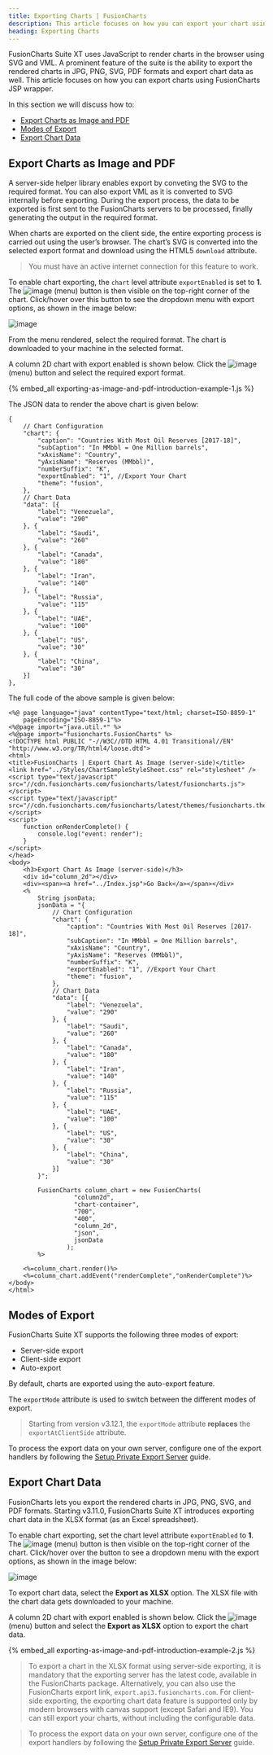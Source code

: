 ```yaml
---
title: Exporting Charts | FusionCharts
description: This article focuses on how you can export your chart using java.
heading: Exporting Charts
---
```


FusionCharts Suite XT uses JavaScript to render charts in the browser using SVG and VML. A prominent feature of the suite is the ability to export the rendered charts in JPG, PNG, SVG, PDF formats and export chart data as well. This article focuses on how you can export charts using FusionCharts JSP wrapper.

In this section we will discuss how to:

- [Export Charts as Image and PDF](/getting-started/java/export-charts-using-java#export-charts-as-image-and-pdf)
- [Modes of Export](/getting-started/java/export-charts-using-java#modes-of-export)
- [Export Chart Data](/getting-started/java/export-charts-using-java#export-chart-data)

## Export Charts as Image and PDF

A server-side helper library enables export by conveting the SVG to the required format. You can also export VML as it is converted to SVG internally before exporting. During the export process, the data to be exported is first sent to the FusionCharts servers to be processed, finally generating the output in the required format.

When charts are exported on the client side, the entire exporting process is carried out using the user’s browser. The chart’s SVG is converted into the selected export format and download using the HTML5 `download` attribute.

> You must have an active internet connection for this feature to work.

To enable chart exporting, the `chart` level attribute `exportEnabled` is set to **1**. The <span> ![image](/images/exporting-as-image-and-pdf-export-button.jpg) </span> (menu) button is then visible on the top-right corner of the chart. Click/hover over this button to see the dropdown menu with export options, as shown in the image below:

![image](/images/exporting-as-image-and-pdf-export-menu.jpg)

From the menu rendered, select the required format. The chart is downloaded to your machine in the selected format.

A column 2D chart with export enabled is shown below. Click the <span> ![image](/images/exporting-as-image-and-pdf-export-button.jpg) </span> (menu) button and select the required export format.

{% embed_all exporting-as-image-and-pdf-introduction-example-1.js %}

The JSON data to render the above chart is given below:

```
{
    // Chart Configuration
    "chart": {
        "caption": "Countries With Most Oil Reserves [2017-18]",
        "subCaption": "In MMbbl = One Million barrels",
        "xAxisName": "Country",
        "yAxisName": "Reserves (MMbbl)",
        "numberSuffix": "K",
        "exportEnabled": "1", //Export Your Chart
        "theme": "fusion",
    },
    // Chart Data
    "data": [{
        "label": "Venezuela",
        "value": "290"
    }, {
        "label": "Saudi",
        "value": "260"
    }, {
        "label": "Canada",
        "value": "180"
    }, {
        "label": "Iran",
        "value": "140"
    }, {
        "label": "Russia",
        "value": "115"
    }, {
        "label": "UAE",
        "value": "100"
    }, {
        "label": "US",
        "value": "30"
    }, {
        "label": "China",
        "value": "30"
    }]
},
```

The full code of the above sample is given below:

```
<%@ page language="java" contentType="text/html; charset=ISO-8859-1"
    pageEncoding="ISO-8859-1"%>
<%@page import="java.util.*" %>
<%@page import="fusioncharts.FusionCharts" %>
<!DOCTYPE html PUBLIC "-//W3C//DTD HTML 4.01 Transitional//EN" "http://www.w3.org/TR/html4/loose.dtd">
<html>
<title>FusionCharts | Export Chart As Image (server-side)</title>
<link href="../Styles/ChartSampleStyleSheet.css" rel="stylesheet" />
<script type="text/javascript" src="//cdn.fusioncharts.com/fusioncharts/latest/fusioncharts.js"></script>
<script type="text/javascript" src="//cdn.fusioncharts.com/fusioncharts/latest/themes/fusioncharts.theme.fusion.js"></script>
<script>
    function onRenderComplete() {
        console.log("event: render");
    }
</script>
</head>
<body>
    <h3>Export Chart As Image (server-side)</h3>
    <div id="column_2d"></div>
    <div><span><a href="../Index.jsp">Go Back</a></span></div>
    <%
        String jsonData;
        jsonData = "{
            // Chart Configuration
            "chart": {
                "caption": "Countries With Most Oil Reserves [2017-18]",
                "subCaption": "In MMbbl = One Million barrels",
                "xAxisName": "Country",
                "yAxisName": "Reserves (MMbbl)",
                "numberSuffix": "K",
                "exportEnabled": "1", //Export Your Chart
                "theme": "fusion",
            },
            // Chart Data
            "data": [{
                "label": "Venezuela",
                "value": "290"
            }, {
                "label": "Saudi",
                "value": "260"
            }, {
                "label": "Canada",
                "value": "180"
            }, {
                "label": "Iran",
                "value": "140"
            }, {
                "label": "Russia",
                "value": "115"
            }, {
                "label": "UAE",
                "value": "100"
            }, {
                "label": "US",
                "value": "30"
            }, {
                "label": "China",
                "value": "30"
            }]
        }";

        FusionCharts column_chart = new FusionCharts(
                  "column2d",
                  "chart-container",
                  "700",
                  "400",
                  "column_2d",
                  "json",
                  jsonData
                );
        %>

    <%=column_chart.render()%>
    <%=column_chart.addEvent("renderComplete","onRenderComplete")%>
</body>
</html>
```

## Modes of Export

FusionCharts Suite XT supports the following three modes of export:

- Server-side export
- Client-side export
- Auto-export

By default, charts are exported using the auto-export feature.

The `exportMode` attribute is used to switch between the different modes of export.

> Starting from version v3.12.1, the `exportMode` attribute **replaces** the `exportAtClientSide` attribute.

To process the export data on your own server, configure one of the export handlers by following the [Setup Private Export Server](/exporting-charts/using-fc-export-server/configuring-the-export-feature) guide.

## Export Chart Data

FusionCharts lets you export the rendered charts in JPG, PNG, SVG, and PDF formats. Starting v3.11.0, FusionCharts Suite XT introduces exporting chart data in the XLSX format (as an Excel spreadsheet).

To enable chart exporting, set the chart level attribute `exportEnabled` to **1**. The <span> ![image](/images/exporting-as-image-and-pdf-export-button.jpg) </span> (menu) button is then visible on the top-right corner of the chart. Click/hover over the button to see a dropdown menu with the export options, as shown in the image below:

![image](/images/exporting-as-image-and-pdf-export-menu.jpg)

To export chart data, select the **Export as XLSX** option. The XLSX file with the chart data gets downloaded to your machine.

A column 2D chart with export enabled is shown below. Click the <span> ![image](/images/exporting-as-image-and-pdf-export-button.jpg) </span> (menu) button and select the **Export as XLSX** option to export the chart data.

{% embed_all exporting-as-image-and-pdf-introduction-example-2.js %}

> To export a chart in the XLSX format using server-side exporting, it is mandatory that the exporting server has the latest code, available in the FusionCharts package. Alternatively, you can also use the FusionCharts export link, `export.api3.fusioncharts.com`. For client-side exporting, the exporting chart data feature is supported only by modern browsers with canvas support (except Safari and IE9). You can still export your charts, without including the configurable data.

> To process the export data on your own server, configure one of the export handlers by following the [Setup Private Export Server](/exporting-charts/using-fc-export-server/configuring-the-export-feature) guide.

